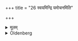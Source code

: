 +++
title = "26 स्वयमिन्द्रि यमोचनमिति"

+++

<details><summary>मूलम्</summary>

स्वयमिन्द्रि यमोचनमिति २६
</details>

<details><summary>Oldenberg</summary>

26. 'Svayam-indriya-mocanam.'
</details>
